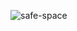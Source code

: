 ![safe-space](https://cloud.githubusercontent.com/assets/5178445/19988950/3f61a0f2-a1f1-11e6-96b1-62928054cd47.png)

